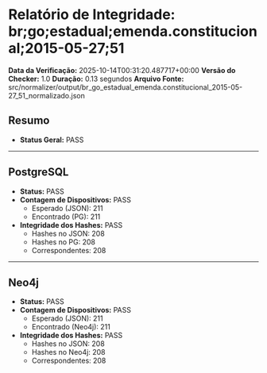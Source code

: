 # Relatório de Integridade: br;go;estadual;emenda.constitucional;2015-05-27;51

**Data da Verificação:** 2025-10-14T00:31:20.487717+00:00
**Versão do Checker:** 1.0
**Duração:** 0.13 segundos
**Arquivo Fonte:** src/normalizer/output/br_go_estadual_emenda.constitucional_2015-05-27_51_normalizado.json

## Resumo
* **Status Geral:** PASS

---

## PostgreSQL
* **Status:** PASS
* **Contagem de Dispositivos:** PASS
  * Esperado (JSON): 211
  * Encontrado (PG): 211
* **Integridade dos Hashes:** PASS
  * Hashes no JSON: 208
  * Hashes no PG: 208
  * Correspondentes: 208

---

## Neo4j
* **Status:** PASS
* **Contagem de Dispositivos:** PASS
  * Esperado (JSON): 211
  * Encontrado (Neo4j): 211
* **Integridade dos Hashes:** PASS
  * Hashes no JSON: 208
  * Hashes no Neo4j: 208
  * Correspondentes: 208